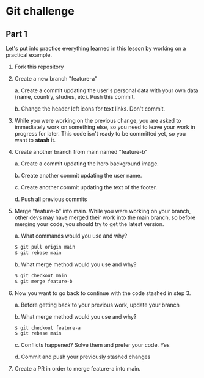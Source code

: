 # Git challenge

## Part 1

Let's put into practice everything learned in this lesson by working on a practical example.

1.  Fork this repository

2.  Create a new branch "feature-a"

    a. Create a commit updating the user's personal data with your own data (name, country, studies, etc). Push this commit.

    b. Change the header left icons for text links. Don't commit.

3.  While you were working on the previous change, you are asked to immediately work on something else, so you need to leave your work in progress for later. This code isn't ready to be committed yet, so you want to **stash** it.

4.  Create another branch from main named "feature-b"

    a. Create a commit updating the hero background image.

    b. Create another commit updating the user name.

    c. Create another commit updating the text of the footer.

    d. Push all previous commits

5.  Merge "feature-b" into main. While you were working on your branch, other devs may have merged their work into the main branch, so before merging your code, you should try to get the latest version.

    a. What commands would you use and why?

    ```bash
    $ git pull origin main
    $ git rebase main
    ```

    b. What merge method would you use and why?

    ```bash
    $ git checkout main
    $ git merge feature-b
    ```

6.  Now you want to go back to continue with the code stashed in step 3.

    a. Before getting back to your previous work, update your branch

    b. What merge method would you use and why?

    ```bash
    $ git checkout feature-a
    $ git rebase main
    ```

    c. Conflicts happened? Solve them and prefer your code.
    Yes

    d. Commit and push your previously stashed changes

7.  Create a PR in order to merge feature-a into main.
